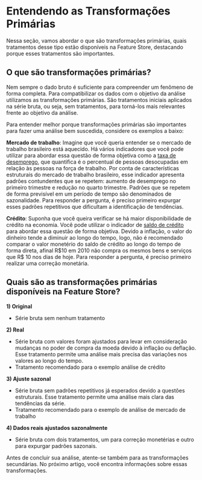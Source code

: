 # Entendendo as Transformações Primárias

Nessa seção, vamos abordar o que são transformações primárias, quais tratamentos desse tipo estão disponíveis na Feature Store, destacando porque esses tratamentos são importantes.

## O que são transformações primárias?

Nem sempre o dado bruto é suficiente para compreender um fenômeno de forma completa. Para compatibilizar os dados com o objetivo da análise utilizamos as transformações primárias. São tratamentos iniciais aplicados na série bruta, ou seja, sem tratamentos, para torná-los mais relevantes frente ao objetivo da análise.

Para entender melhor porque transformações primárias são importantes para fazer uma análise bem suscedida, considere os exemplos a baixo:

**Mercado de trabalho**: Imagine que você queria entender se o mercado de trabalho brasileiro está aquecido. Há vários indicadores que você pode utilizar para abordar essa questão de forma objetiva como a [taxa de desemprego](https://4casthub.ai/feature-store/indicators/BREMP0018), que quantifica é o percentual de pessoas desocupadas em relação às pessoas na força de trabalho. Por conta de características estruturais do mercado de trabalho brasileiro, esse indicador apresenta padrões contundentes que se repetem: aumento de desemprego no primeiro trimestre e redução no quarto trimestre. Padrões que se repetem de forma previsível em um período de tempo são denominados de sazonalidade. Para responder a pergunta, é preciso primeiro expurgar esses padrões repetitivos que dificultam a identificação de tendências.

**Crédito**: Suponha que você queira verificar se há maior disponibilidade de crédito na economia. Você pode utilizar o indicador de [saldo de crédito](https://4casthub.ai/feature-store/indicators/BRCRD0026) para abordar essa questão de forma objetiva. Devido a inflação, o valor do dinheiro tende a diminuir ao longo do tempo, logo, não é recomendado comparar o valor monetério do saldo de crédito ao longo do tempo de forma direta, afinal R\$10 em 2010 não compra os mesmos bens e serviços que R\$ 10 nos dias de hoje. Para responder a pergunta, é preciso primeiro realizar uma correção monetária.

## Quais são as transformações primárias disponíveis na Feature Store?

**1) Original**

-   Série bruta sem nenhum tratamento

**2) Real**

-   Série bruta com valores foram ajustados para levar em consideração mudanças no poder de compra da moeda devido à inflação ou deflação. Esse tratamento permite uma análise mais precisa das variações nos valores ao longo do tempo.
-   Tratamento recomendado para o exemplo análise de crédito

**3) Ajuste sazonal**

-   Série bruta sem padrões repetitivos já esperados devido a questões estruturais. Esse tratamento permite uma análise mais clara das tendências da série.
-   Tratamento recomendado para o exemplo de análise de mercado de trabalho

**4) Dados reais ajustados sazonalmente**

-   Série bruta com dois tratamentos, um para correção monetérias e outro para expurgar padrões sazonais.

Antes de concluir sua análise, atente-se também para as transformações secundárias. No próximo artigo, você encontra informações sobre essas transformações.
